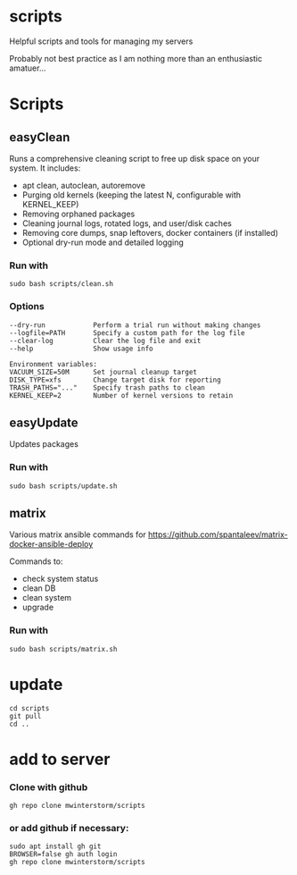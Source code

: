 # scripts
Helpful scripts and tools for managing my servers

Probably not best practice as I am nothing more than an enthusiastic amatuer...

# Scripts
## easyClean
Runs a comprehensive cleaning script to free up disk space on your system. It includes:
- apt clean, autoclean, autoremove
- Purging old kernels (keeping the latest N, configurable with KERNEL_KEEP)
- Removing orphaned packages
- Cleaning journal logs, rotated logs, and user/disk caches
- Removing core dumps, snap leftovers, docker containers (if installed)
- Optional dry-run mode and detailed logging

### Run with
```
sudo bash scripts/clean.sh
```

### Options
```
--dry-run            Perform a trial run without making changes
--logfile=PATH       Specify a custom path for the log file
--clear-log          Clear the log file and exit
--help               Show usage info

Environment variables:
VACUUM_SIZE=50M      Set journal cleanup target
DISK_TYPE=xfs        Change target disk for reporting
TRASH_PATHS="..."    Specify trash paths to clean
KERNEL_KEEP=2        Number of kernel versions to retain
```

## easyUpdate
Updates packages

### Run with 
```
sudo bash scripts/update.sh
```

## matrix
Various matrix ansible commands for https://github.com/spantaleev/matrix-docker-ansible-deploy

Commands to:
- check system status
- clean DB
- clean system
- upgrade

### Run with 
```
sudo bash scripts/matrix.sh
```

# update
```
cd scripts
git pull
cd ..
```

# add to server
### Clone with github
```
gh repo clone mwinterstorm/scripts
```
### or add github if necessary:
```
sudo apt install gh git
BROWSER=false gh auth login
gh repo clone mwinterstorm/scripts
```
